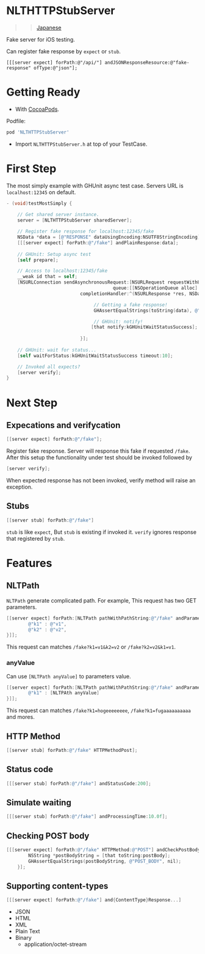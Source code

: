 # NLTHTTPStubServer

>> [Japanese]()

Fake server for iOS testing.

Can register fake response by `expect` or `stub`.

```Objetive-C
[[[server expect] forPath:@"/api/"] andJSONResponseResource:@"fake-response" ofType:@"json"];
```

# Getting Ready

* With [CocoaPods](https://github.com/CocoaPods/).

Podfile:
```ruby
pod 'NLTHTTPStubServer'
```

* Import `NLTHTTPStubServer.h` at top of your TestCase.

# First Step

The most simply example with GHUnit async test case.
Servers URL is `localhost:12345` on default.

```objective-c
- (void)testMostSimply {
    
    // Get shared server instance.
    server = [NLTHTTPStubServer sharedServer];

    // Register fake response for localhost:12345/fake
    NSData *data = [@"RESPONSE" dataUsingEncoding:NSUTF8StringEncoding];
    [[[server expect] forPath:@"/fake"] andPlainResponse:data];
    
    // GHUnit: Setup async test
    [self prepare];

    // Access to localhost:12345/fake
    __weak id that = self;
    [NSURLConnection sendAsynchronousRequest:[NSURLRequest requestWithURL:[NSURL URLWithString:@"http://localhost:12345/fake"]]
                                       queue:[[NSOperationQueue alloc] init]
                           completionHandler:^(NSURLResponse *res, NSData *data, NSError *err) {

                                // Getting a fake response!
                                GHAssertEqualStrings(toString(data), @"RESPONSE", nil);

                                // GHUnit: notify!
                               [that notify:kGHUnitWaitStatusSuccess];
                           
                           }];
    
    // GHUnit: wait for status...
    [self waitForStatus:kGHUnitWaitStatusSuccess timeout:10];

    // Invoked all expects?
    [server verify];
}
```

# Next Step

## Expecations and verifycation

```objective-c
[[server expect] forPath:@"/fake"];
```

Register fake response. Server will response this fake if requested `/fake`.
After this setup the functionality under test should be invoked followed by

```objective-c
[server verify];
```

When expected response has not been invoked, verify method will raise an exception.

## Stubs

```objective-c
[[server stub] forPath:@"/fake"]
```

`stub` is like `expect`, But `stub` is existing if invoked it. 
`verify` ignores response that registered by `stub`.

# Features

## NLTPath

`NLTPath` generate complicated path.
For example, This request has two GET parameters.

```objective-c
[[server expect] forPath:[NLTPath pathWithPathString:@"/fake" andParameters:@{
        @"k1" : @"v1",
        @"k2" : @"v2",
}]];
```

This request can matches `/fake?k1=v1&k2=v2` or `/fake?k2=v2&k1=v1`.

### anyValue

Can use `[NLTPath anyValue]` to parameters value.

```objective-c
[[server expect] forPath:[NLTPath pathWithPathString:@"/fake" andParameters:@{
        @"k1" : [NLTPAth anyValue]
}]];
```

This request can matches `/fake?k1=hogeeeeeeee`, `/fake?k1=fugaaaaaaaaaa` and mores.


## HTTP Method

```objective-c
[[server stub] forPath:@"/fake" HTTPMethodPost];
```

## Status code

```objective-c
[[[server stub] forPath:@"/fake"] andStatusCode:200];
```

## Simulate waiting

```objective-c
[[[server stub] forPath:@"/fake"] andProcessingTime:10.0f];
```

## Checking POST body

```objective-c
[[[server expect] forPath:@"/fake" HTTPMethod:@"POST"] andCheckPostBody:^(NSData *postBody) {
        NSString *postBodyString = [that toString:postBody];
        GHAssertEqualStrings(postBodyString, @"POST_BODY", nil);
    }];
```

## Supporting content-types

```objective-c
[[[server expect] forPath:@"/fake"] and{ContentType}Response...]
```

* JSON
* HTML
* XML
* Plain Text
* Binary
  * application/octet-stream

